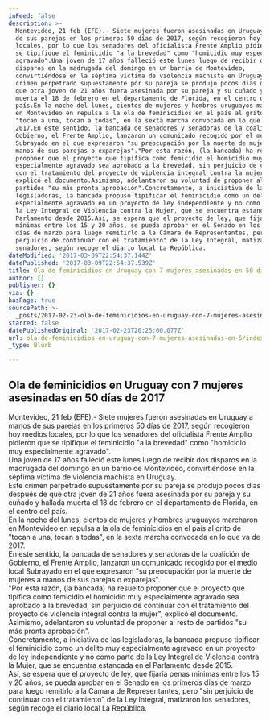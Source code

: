 ```yaml
---
inFeed: false
description: >-
  Montevideo, 21 feb (EFE).- Siete mujeres fueron asesinadas en Uruguay a manos
  de sus parejas en los primeros 50 días de 2017, según recogieron hoy medios
  locales, por lo que los senadores del oficialista Frente Amplio pidieron que
  se tipifique el feminicidio "a la brevedad" como "homicidio muy especialmente
  agravado".Una joven de 17 años falleció este lunes luego de recibir dos
  disparos en la madrugada del domingo en un barrio de Montevideo,
  convirtiéndose en la séptima víctima de violencia machista en Uruguay.Este
  crimen perpetrado supuestamente por su pareja se produjo pocos días después de
  que otra joven de 21 años fuera asesinada por su pareja y su cuñado y hallada
  muerta el 18 de febrero en el departamento de Florida, en el centro del
  país.En la noche del lunes, cientos de mujeres y hombres uruguayos marcharon
  en Montevideo en repulsa a la ola de feminicidios en el país al grito de
  "tocan a una, tocan a todas", en la sexta marcha convocada en lo que va de
  2017.En este sentido, la bancada de senadores y senadoras de la coalición de
  Gobierno, el Frente Amplio, lanzaron un comunicado recogido por el medio local
  Subrayado en el que expresaron "su preocupación por la muerte de mujeres a
  manos de sus parejas o exparejas"."Por esta razón, (la bancada) ha resuelto
  proponer que el proyecto que tipifica como femicidio el homicidio muy
  especialmente agravado sea aprobado a la brevedad, sin perjuicio de continuar
  con el tratamiento del proyecto de violencia integral contra la mujer",
  explicó el documento.Asimismo, adelantaron su voluntad de proponer al resto de
  partidos "su más pronta aprobación".Concretamente, a iniciativa de las
  legisladoras, la bancada propuso tipificar el feminicidio como un delito muy
  especialmente agravado en un proyecto de ley independiente y no como parte de
  la Ley Integral de Violencia contra la Mujer, que se encuentra estancada en el
  Parlamento desde 2015.Así, se espera que el proyecto de ley, que fijaría penas
  mínimas entre los 15 y 20 años, se pueda aprobar en el Senado en los primeros
  días de marzo para luego remitirlo a la Cámara de Representantes, pero "sin
  perjuicio de continuar con el tratamiento" de la Ley Integral, matizaron los
  senadores, según recoge el diario local La República.
dateModified: '2017-03-09T22:54:37.144Z'
datePublished: '2017-03-09T22:54:37.539Z'
title: Ola de feminicidios en Uruguay con 7 mujeres asesinadas en 50 días de 2017
author: []
publisher: {}
via: {}
hasPage: true
sourcePath: >-
  _posts/2017-02-23-ola-de-feminicidios-en-uruguay-con-7-mujeres-asesinadas-en-5.md
starred: false
datePublishedOriginal: '2017-02-23T20:25:00.077Z'
url: ola-de-feminicidios-en-uruguay-con-7-mujeres-asesinadas-en-5/index.html
_type: Blurb

---
```

## Ola de feminicidios en Uruguay con 7 mujeres asesinadas en 50 días de 2017

Montevideo, 21 feb (EFE).- Siete mujeres fueron asesinadas en Uruguay a manos de sus parejas en los primeros 50 días de 2017, según recogieron hoy medios locales, por lo que los senadores del oficialista Frente Amplio pidieron que se tipifique el feminicidio "a la brevedad" como "homicidio muy especialmente agravado".  
Una joven de 17 años falleció este lunes luego de recibir dos disparos en la madrugada del domingo en un barrio de Montevideo, convirtiéndose en la séptima víctima de violencia machista en Uruguay.  
Este crimen perpetrado supuestamente por su pareja se produjo pocos días después de que otra joven de 21 años fuera asesinada por su pareja y su cuñado y hallada muerta el 18 de febrero en el departamento de Florida, en el centro del país.  
En la noche del lunes, cientos de mujeres y hombres uruguayos marcharon en Montevideo en repulsa a la ola de feminicidios en el país al grito de "tocan a una, tocan a todas", en la sexta marcha convocada en lo que va de 2017\.  
En este sentido, la bancada de senadores y senadoras de la coalición de Gobierno, el Frente Amplio, lanzaron un comunicado recogido por el medio local Subrayado en el que expresaron "su preocupación por la muerte de mujeres a manos de sus parejas o exparejas".  
"Por esta razón, (la bancada) ha resuelto proponer que el proyecto que tipifica como femicidio el homicidio muy especialmente agravado sea aprobado a la brevedad, sin perjuicio de continuar con el tratamiento del proyecto de violencia integral contra la mujer", explicó el documento.  
Asimismo, adelantaron su voluntad de proponer al resto de partidos "su más pronta aprobación".  
Concretamente, a iniciativa de las legisladoras, la bancada propuso tipificar el feminicidio como un delito muy especialmente agravado en un proyecto de ley independiente y no como parte de la Ley Integral de Violencia contra la Mujer, que se encuentra estancada en el Parlamento desde 2015\.  
Así, se espera que el proyecto de ley, que fijaría penas mínimas entre los 15 y 20 años, se pueda aprobar en el Senado en los primeros días de marzo para luego remitirlo a la Cámara de Representantes, pero "sin perjuicio de continuar con el tratamiento" de la Ley Integral, matizaron los senadores, según recoge el diario local La República.